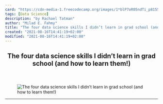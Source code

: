 ```yaml
---
card: "https://cdn-media-1.freecodecamp.org/images/1*blP7oR05ndTi_p8155W0Kg.jpeg"
tags: [Data Science]
description: "by Rachael Tatman"
author: "Milad E. Fahmy"
title: "The four data science skills I didn’t learn in grad school (and how to learn them!)"
created: "2021-08-16T14:41:19+02:00"
modified: "2021-08-16T14:41:19+02:00"
---
```

<div class="site-wrapper">
<main id="site-main" class="site-main outer">
<div class="inner">
<article class="post-full post tag-data-science tag-education tag-tech tag-life-lessons tag-technology ">
<header class="post-full-header">
<h1 class="post-full-title">The four data science skills I didn’t learn in grad school (and how to learn them!)</h1>
</header>
<figure class="post-full-image">
<picture>
<source media="(max-width: 700px)" sizes="1px" srcset="data:image/gif;base64,R0lGODlhAQABAIAAAAAAAP///yH5BAEAAAAALAAAAAABAAEAAAIBRAA7 1w">
<source media="(min-width: 701px)" sizes="(max-width: 800px) 400px,
(max-width: 1170px) 700px,
1400px" srcset="https://cdn-media-1.freecodecamp.org/images/1*blP7oR05ndTi_p8155W0Kg.jpeg 300w,
https://cdn-media-1.freecodecamp.org/images/1*blP7oR05ndTi_p8155W0Kg.jpeg 600w,
https://cdn-media-1.freecodecamp.org/images/1*blP7oR05ndTi_p8155W0Kg.jpeg 1000w,
https://cdn-media-1.freecodecamp.org/images/1*blP7oR05ndTi_p8155W0Kg.jpeg 2000w">
<img onerror="this.style.display='none'" src="https://cdn-media-1.freecodecamp.org/images/1*blP7oR05ndTi_p8155W0Kg.jpeg" alt="The four data science skills I didn’t learn in grad school (and how to learn them!)">
</picture>
</figure>
<section class="post-full-content">
<div class="post-content medium-migrated-article">
</div>
<hr>
</section>
</article>
</div>
</main>
</div>
<!-- Google Tag Manager (noscript) -->
<!-- End Google Tag Manager (noscript) -->
